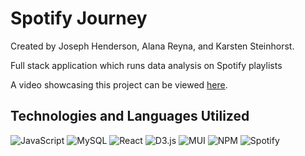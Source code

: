 # Spotify Journey

Created by Joseph Henderson, Alana Reyna, and Karsten Steinhorst.

Full stack application which runs data analysis on Spotify playlists

A video showcasing this project can be viewed [here](https://youtu.be/e5YNPhjoCGo).

## Technologies and Languages Utilized

![JavaScript](https://img.shields.io/badge/javascript-%23323330.svg?style=for-the-badge&logo=javascript&logoColor=%23F7DF1E)
![MySQL](https://img.shields.io/badge/mysql-%2300f.svg?style=for-the-badge&logo=mysql&logoColor=white)
![React](https://img.shields.io/badge/react-%2320232a.svg?style=for-the-badge&logo=react&logoColor=%2361DAFB)
![D3.js](https://img.shields.io/badge/D3.js-%23f9a03c.svg?style=for-the-badge&logo=D3.js&logoColor=white) 
![MUI](https://img.shields.io/badge/MUI-%230081CB.svg?style=for-the-badge&logo=mui&logoColor=white)
![NPM](https://img.shields.io/badge/NPM-%23000000.svg?style=for-the-badge&logo=npm&logoColor=white)
![Spotify](https://img.shields.io/badge/Spotify-1ED760?style=for-the-badge&logo=spotify&logoColor=white)
